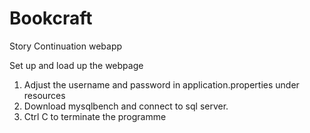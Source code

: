 # Bookcraft
Story Continuation webapp

Set up and load up the webpage
1. Adjust the username and password in application.properties under resources
2. Download mysqlbench and connect to sql server.
3. Ctrl C to terminate the programme
